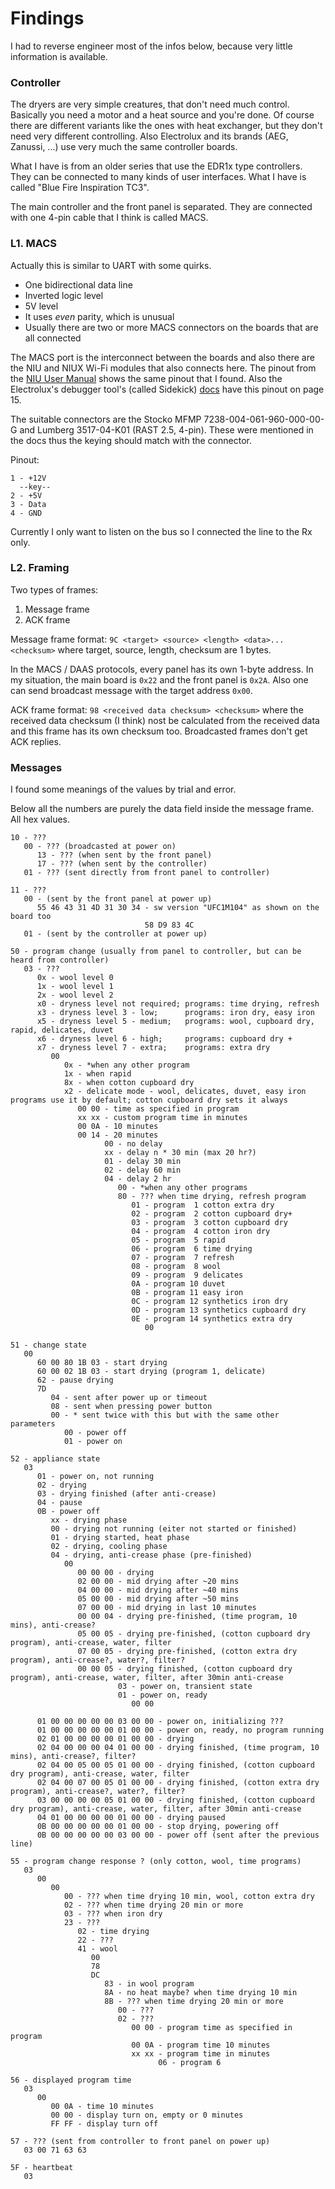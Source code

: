 # Findings

I had to reverse engineer most of the infos below, because very little information is available.

### Controller

The dryers are very simple creatures, that don't need much control. 
Basically you need a motor and a heat source and you're done. Of course there are different variants like the ones with heat exchanger, but they don't need very different controlling.
Also Electrolux and its brands (AEG, Zanussi, ...) use very much the same controller boards.

What I have is from an older series that use the EDR1x type controllers. They can be connected to many kinds of user interfaces. What I have is called "Blue Fire Inspiration TC3".

The main controller and the front panel is separated. They are connected with one 4-pin cable that I think is called MACS.

### L1. MACS

Actually this is similar to UART with some quirks.

* One bidirectional data line
* Inverted logic level
* 5V level
* It uses *even* parity, which is unusual
* Usually there are two or more MACS connectors on the boards that are all connected

The MACS port is the interconnect between the boards and also there are the NIU and NIUX Wi-Fi modules that also connects here.
The pinout from the [NIU User Manual](https://fccid.io/2ABHC-5430042/User-Manual/User-manual-2359011.pdf) shows the same pinout that I found. 
Also the Electrolux's debugger tool's (called Sidekick) [docs](https://sidekick.electrolux.com/sidekickportal/Media/ContentImages/AMITechnicalGuide/AMI%20Technical%20Guide%20v1.1.pdf) have this pinout on page 15.

The suitable connectors are the Stocko MFMP 7238-004-061-960-000-00-G and Lumberg 3517-04-K01 (RAST 2.5, 4-pin). These were mentioned in the docs thus the keying should match with the connector.

Pinout:
```
1 - +12V
  --key--
2 - +5V
3 - Data
4 - GND
```

Currently I only want to listen on the bus so I connected the line to the Rx only.

### L2. Framing

Two types of frames:

1. Message frame
2. ACK frame

Message frame format: `9C <target> <source> <length> <data>... <checksum>` 
where target, source, length, checksum are 1 bytes.

In the MACS / DAAS protocols, every panel has its own 1-byte address. In my situation, the main board is `0x22` and the front panel is `0x2A`. Also one can send broadcast message with the target address `0x00`.

ACK frame format: `98 <received data checksum> <checksum>` 
where the received data checksum (I think) nost be calculated from the received data and this frame has its own checksum too. Broadcasted frames don't get ACK replies.

### Messages

I found some meanings of the values by trial and error.

Below all the numbers are purely the data field inside the message frame. All hex values.

```
10 - ???
   00 - ??? (broadcasted at power on)
      13 - ??? (when sent by the front panel)
      17 - ??? (when sent by the controller)
   01 - ??? (sent directly from front panel to controller)
```

```
11 - ???
   00 - (sent by the front panel at power up)
      55 46 43 31 4D 31 30 34 - sw version "UFC1M104" as shown on the board too
                              58 D9 83 4C
   01 - (sent by the controller at power up)
```

```
50 - program change (usually from panel to controller, but can be heard from controller)
   03 - ???
      0x - wool level 0
      1x - wool level 1
      2x - wool level 2
      x0 - dryness level not required; programs: time drying, refresh
      x3 - dryness level 3 - low;      programs: iron dry, easy iron
      x5 - dryness level 5 - medium;   programs: wool, cupboard dry, rapid, delicates, duvet
      x6 - dryness level 6 - high;     programs: cupboard dry +
      x7 - dryness level 7 - extra;    programs: extra dry
         00
            0x - *when any other program
            1x - when rapid
            8x - when cotton cupboard dry
            x2 - delicate mode - wool, delicates, duvet, easy iron programs use it by default; cotton cupboard dry sets it always
               00 00 - time as specified in program
               xx xx - custom program time in minutes
               00 0A - 10 minutes
               00 14 - 20 minutes
                     00 - no delay
                     xx - delay n * 30 min (max 20 hr?)
                     01 - delay 30 min
                     02 - delay 60 min
                     04 - delay 2 hr
                        00 - *when any other programs
                        80 - ??? when time drying, refresh program
                           01 - program  1 cotton extra dry
                           02 - program  2 cotton cupboard dry+
                           03 - program  3 cotton cupboard dry
                           04 - program  4 cotton iron dry
                           05 - program  5 rapid
                           06 - program  6 time drying
                           07 - program  7 refresh
                           08 - program  8 wool
                           09 - program  9 delicates
                           0A - program 10 duvet
                           0B - program 11 easy iron
                           0C - program 12 synthetics iron dry
                           0D - program 13 synthetics cupboard dry
                           0E - program 14 synthetics extra dry
                              00
```

```
51 - change state
   00 
      60 00 80 1B 03 - start drying
      60 00 02 1B 03 - start drying (program 1, delicate)
      62 - pause drying
      7D 
         04 - sent after power up or timeout
         08 - sent when pressing power button
         00 - * sent twice with this but with the same other parameters
            00 - power off
            01 - power on
```


```                                       
52 - appliance state
   03 
      01 - power on, not running
      02 - drying
      03 - drying finished (after anti-crease)
      04 - pause
      0B - power off
         xx - drying phase
         00 - drying not running (eiter not started or finished)
         01 - drying started, heat phase
         02 - drying, cooling phase
         04 - drying, anti-crease phase (pre-finished)
            00 
               00 00 00 - drying
               02 00 00 - mid drying after ~20 mins
               04 00 00 - mid drying after ~40 mins
               05 00 00 - mid drying after ~50 mins
               07 00 00 - mid drying in last 10 minutes
               00 00 04 - drying pre-finished, (time program, 10 mins), anti-crease?
               05 00 05 - drying pre-finished, (cotton cupboard dry program), anti-crease, water, filter
               07 00 05 - drying pre-finished, (cotton extra dry program), anti-crease?, water?, filter?
               00 00 05 - drying finished, (cotton cupboard dry program), anti-crease, water, filter, after 30min anti-crease
                        03 - power on, transient state
                        01 - power on, ready
                           00 00                    

      01 00 00 00 00 00 03 00 00 - power on, initializing ???
      01 00 00 00 00 00 01 00 00 - power on, ready, no program running
      02 01 00 00 00 00 01 00 00 - drying
      02 04 00 00 00 04 01 00 00 - drying finished, (time program, 10 mins), anti-crease?, filter?
      02 04 00 05 00 05 01 00 00 - drying finished, (cotton cupboard dry program), anti-crease, water, filter
      02 04 00 07 00 05 01 00 00 - drying finished, (cotton extra dry program), anti-crease?, water?, filter?
      03 00 00 00 00 05 01 00 00 - drying finished, (cotton cupboard dry program), anti-crease, water, filter, after 30min anti-crease
      04 01 00 00 00 00 01 00 00 - drying paused
      0B 00 00 00 00 00 01 00 00 - stop drying, powering off
      0B 00 00 00 00 00 03 00 00 - power off (sent after the previous line)
```                     

```
55 - program change response ? (only cotton, wool, time programs)
   03 
      00 
         00 
            00 - ??? when time drying 10 min, wool, cotton extra dry
            02 - ??? when time drying 20 min or more
            03 - ??? when iron dry
            23 - ???
               02 - time drying
               22 - ???
               41 - wool
                  00
                  78
                  DC
                     83 - in wool program
                     8A - no heat maybe? when time drying 10 min
                     8B - ??? when time drying 20 min or more
                        00 - ???
                        02 - ???
                           00 00 - program time as specified in program
                           00 0A - program time 10 minutes
                           xx xx - program time in minutes
                                 06 - program 6
```

```                               
56 - displayed program time
   03
      00 
         00 0A - time 10 minutes
         00 00 - display turn on, empty or 0 minutes
         FF FF - display turn off
```

```
57 - ??? (sent from controller to front panel on power up)
   03 00 71 63 63
```

```
5F - heartbeat
   03
```

